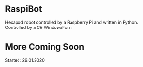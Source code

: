 # RaspiBot
Hexapod robot controlled by a Raspberry Pi and written in Python.
Controlled by a C# WindowsForm

# More Coming Soon






Started: 29.01.2020
